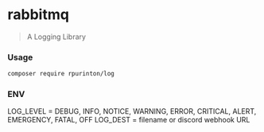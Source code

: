# rabbitmq

> A Logging Library

### Usage

```bash
composer require rpurinton/log
```

### ENV

LOG_LEVEL = DEBUG, INFO, NOTICE, WARNING, ERROR, CRITICAL, ALERT, EMERGENCY, FATAL, OFF
LOG_DEST = filename or discord webhook URL
